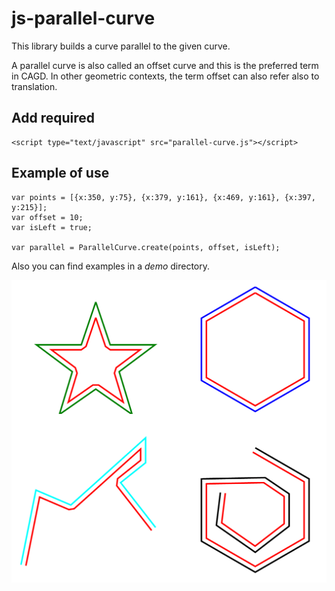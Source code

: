 # js-parallel-curve
This library builds a curve parallel to the given curve.

A parallel curve is also called an offset curve and this is the preferred term in CAGD. In other geometric contexts, the term offset can also refer also to translation.

## Add required
```
<script type="text/javascript" src="parallel-curve.js"></script>
```

## Example of use
```
var points = [{x:350, y:75}, {x:379, y:161}, {x:469, y:161}, {x:397, y:215}];
var offset = 10;
var isLeft = true;

var parallel = ParallelCurve.create(points, offset, isLeft);
```

Also you can find examples in a *demo* directory.

![alt tag](https://raw.githubusercontent.com/evgeniy-storozhenko/js-parallel-curve/master/demo/img/example.png)
